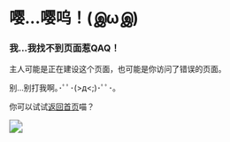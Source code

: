 # 嘤...嘤呜！(இωஇ)

### 我...我找不到页面惹QAQ！

主人可能是正在建设这个页面，也可能是你访问了错误的页面。

别...别打我啊｡･ﾟﾟ･(>д<;)･ﾟﾟ･｡

你可以试试[返回首页](README)喵？



<img src="https://www.helloimg.com/images/2020/12/19/MCL6QSANIIXHOYG7RXF3Lde6f6d90cbbac9ab.gif" style="zoom: 150%;" >